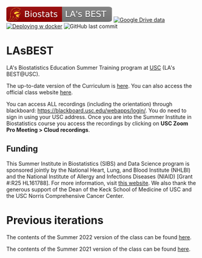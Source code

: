 [![USC's LA's BEST program](https://raw.githubusercontent.com/USCbiostats/badges/master/tommy-lasbest-badge.svg)](https://lasbest.usc.edu/)
[![Google Drive data](https://github.com/USCbiostats/LAsBEST/actions/workflows/google-drive.yml/badge.svg)](https://github.com/USCbiostats/LAsBEST/actions/workflows/google-drive.yml)
[![Deploying w docker](https://github.com/USCbiostats/LAsBEST/actions/workflows/website2.yml/badge.svg)](https://github.com/USCbiostats/LAsBEST/actions/workflows/website2.yml)
![GitHub last commit](https://img.shields.io/github/last-commit/USCbiostats/LAsBEST)

# LAsBEST

LA's Biostatistics Education Summer Training program at
[USC](https://lasbest.usc.edu/) (LA's BEST@USC).

The up-to-date version of the Curriculum is [here](curriculum.csv). You can also
access the official class website [here](https://USCBiostats.github.io/LAsBEST).

You can access ALL recordings (including the orientation) through blackboard:
https://blackboard.usc.edu/webapps/login/. You do need to sign in using your USC address.
Once you are into the Summer Institute in Biostatistics course you access the
recordings by clicking on **USC Zoom Pro Meeting > Cloud recordings**.

## Funding

This Summer Institute in Biostatistics (SIBS) and Data Science program is sponsored jointly by the National Heart, Lung, and Blood Institute (NHLBI) and the National Institute of Allergy and Infections Diseases (NIAID) [Grant #:R25 HL161788].
For more information, visit [this website](https://www.nhlbi.nih.gov/grants-and-training/summer-institute-biostatistics). We also thank the generous support of the Dean of the Keck School of Medicine of USC and the USC Norris Comprehensive Cancer Center.

# Previous iterations

The contents of the Summer 2022 version of the class can be found
[here](https://github.com/USCbiostats/LAsBEST/tree/summer2022).

The contents of the Summer 2021 version of the class can be found
[here](https://github.com/USCbiostats/LAsBEST/tree/summer2021).

